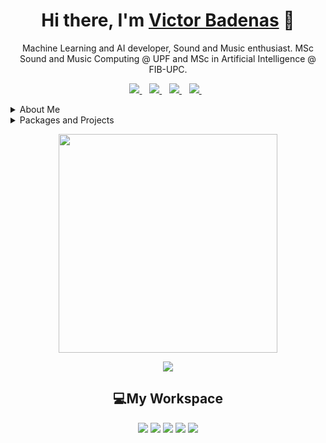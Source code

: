 <h1 align='center'>
    Hi there, I'm <a href="https://github.com/vbadenas">Victor Badenas</a> 👋
</h1>

<p align='center'>
Machine Learning and AI developer, Sound and Music enthusiast. MSc Sound and Music Computing @ UPF and MSc in Artificial Intelligence @ FIB-UPC.
</p>

<p align='center'>
  <a href="https://www.linkedin.com/in/v%C3%ADctor-badenas-crespo-6a7a0017a/">
    <img src="https://img.shields.io/badge/linkedin-%230077B5.svg?&style=for-the-badge&logo=linkedin&logoColor=white" />
  </a>&nbsp;&nbsp;
  <a href="https://www.instagram.com/victorbadenas/">
    <img src="https://img.shields.io/badge/instagram-%23E4405F.svg?&style=for-the-badge&logo=instagram&logoColor=white" />
  </a>&nbsp;&nbsp;
  <a href="https://twitter.com/pirulok02">
    <img src="https://img.shields.io/badge/Twitter-1DA1F2?style=for-the-badge&logo=twitter&logoColor=white" />
  </a>&nbsp;&nbsp;
  <a href="https://github.com/vbadenas">
    <img src="https://img.shields.io/badge/GitHub-100000?style=for-the-badge&logo=github&logoColor=white" />
  </a>&nbsp;&nbsp; 
</p>

<details>
    <summary>About Me</summary>

- 🔭 I’m currently working on a framework for training models with pytorch called [frarch](https://github.com/vbadenas/frarch) along with my master thesis at HPAI-BSC.<br>
- 🌱 I’m currently learning Deep Learning and Machine Learning @FIB-UPC.<br>
- 🤔 In 2022 I hope to improve upon the repositories [DNNEffects](https://github.com/vbadenas/DNNEffects) & [frarch](https://github.com/vbadenas/frarch) to train models for emulating audio effects using DNNs.<br>
- 💬 Ask me about deep learning, music and sound 😊🎵🔊📖<br>
- 📫 How to reach me: [victor.badenas@gmail.com📧](mailto:victor.badenas@gmail.com)<br>

</details>

<details>
    <summary>Packages and Projects</summary>

<p align='center'>
    
|package name|language|description|url|version|
|---|---|---|---|---|
|[frarch](https://github.com/vbadenas/frarch)|python|Training Framework for Pytorch Experiments|https://pypi.org/project/frarch/|<a href=""><img src="https://img.shields.io/static/v1?label=frarch&message=v0.1.3&color=blue&style=flat&logo=python"></a>|

</p>
</details>

<p align='center'>
  <a href="#"><img src="https://github-readme-stats.vercel.app/api?username=vbadenas&show_icons=true&count_private=true&theme=dark" width="350"></a>
</p>

<p align='center'>
  <a href=""><img src="https://github-readme-stats.vercel.app/api/top-langs/?username=vbadenas&theme=dark&hide=jupyter notebook&layout=compact"></a>
</p>

<h2 align='center'>💻My Workspace</h2>
<p align='center'>
    <img src='https://img.shields.io/badge/Linux-FCC624?style=for-the-badge&logo=linux&logoColor=black'>
    <img src='https://img.shields.io/badge/Ubuntu-E95420?style=for-the-badge&logo=ubuntu&logoColor=black'>
    <img src='https://img.shields.io/badge/AMD-Ryzen_9_5900X-ED1C24?style=for-the-badge&logo=amd&logoColor=black'>
    <img src="https://img.shields.io/badge/RAM-32GB-%230071C5.svg?&style=for-the-badge&logoColor=white" />
    <img src='https://img.shields.io/badge/NVIDIA-GTX1060-76B900?style=for-the-badge&logo=nvidia&logoColor=white'>
</p>
